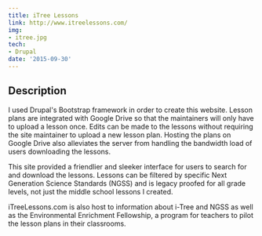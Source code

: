 ```yaml
---
title: iTree Lessons
link: http://www.itreelessons.com/
img:
- itree.jpg
tech:
- Drupal
date: '2015-09-30'
---
```


## Description
I used Drupal's Bootstrap framework in order to create this website. Lesson plans are integrated with Google Drive so that the maintainers will only have to upload a lesson once. Edits can be made to the lessons without requiring the site maintainer to upload a new lesson plan. Hosting the plans on Google Drive also alleviates the server from handling the bandwidth load of users downloading the lessons.

This site provided a friendlier and sleeker interface for users to search for and download the lessons. Lessons can be filtered by specific Next Generation Science Standards (NGSS) and is legacy proofed for all grade levels, not just the middle school lessons I created.

iTreeLessons.com is also host to information about i-Tree and NGSS as well as the Environmental Enrichment Fellowship, a program for teachers to pilot the lesson plans in their classrooms.
